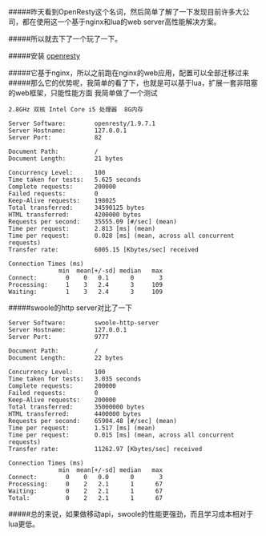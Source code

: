 #####昨天看到OpenResty这个名词，然后简单了解了一下发现目前许多大公司，都在使用这一个基于nginx和lua的web server高性能解决方案。

#####所以就去下了一个玩了一下。

#####安装
[openresty](http://openresty.org/)

#####它基于nginx，所以之前跑在nginx的web应用，配置可以全部迁移过来
#####那么它的优势呢，我简单的看了下，也就是可以基于lua，扩展一套非阻塞的web框架，只能性能方面 我简单做了一个测试

	2.8GHz 双核 Intel Core i5 处理器  8G内存

	Server Software:        openresty/1.9.7.1
	Server Hostname:        127.0.0.1
	Server Port:            82

	Document Path:          /
	Document Length:        21 bytes

	Concurrency Level:      100
	Time taken for tests:   5.625 seconds
	Complete requests:      200000
	Failed requests:        0
	Keep-Alive requests:    198025
	Total transferred:      34590125 bytes
	HTML transferred:       4200000 bytes
	Requests per second:    35555.09 [#/sec] (mean)
	Time per request:       2.813 [ms] (mean)
	Time per request:       0.028 [ms] (mean, across all concurrent requests)
	Transfer rate:          6005.15 [Kbytes/sec] received

	Connection Times (ms)
	              min  mean[+/-sd] median   max
	Connect:        0    0   0.1      0       3
	Processing:     1    3   2.4      3     109
	Waiting:        1    3   2.4      3     109


#####swoole的http server对比了一下

	Server Software:        swoole-http-server
	Server Hostname:        127.0.0.1
	Server Port:            9777

	Document Path:          /
	Document Length:        22 bytes

	Concurrency Level:      100
	Time taken for tests:   3.035 seconds
	Complete requests:      200000
	Failed requests:        0
	Keep-Alive requests:    200000
	Total transferred:      35000000 bytes
	HTML transferred:       4400000 bytes
	Requests per second:    65904.48 [#/sec] (mean)
	Time per request:       1.517 [ms] (mean)
	Time per request:       0.015 [ms] (mean, across all concurrent requests)
	Transfer rate:          11262.97 [Kbytes/sec] received

	Connection Times (ms)
	              min  mean[+/-sd] median   max
	Connect:        0    0   0.0      0       3
	Processing:     0    2   2.1      1      67
	Waiting:        0    2   2.1      1      67
	Total:          0    2   2.1      1      67

#####总的来说，如果做移动api，swoole的性能更强劲，而且学习成本相对于lua更低。

